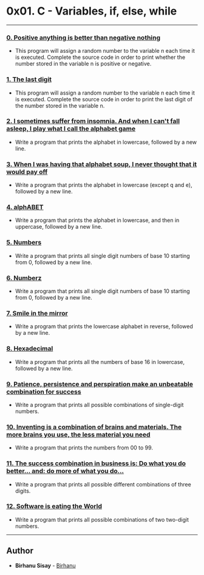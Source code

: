 # 0x01. C - Variables, if, else, while


---

### [0. Positive anything is better than negative nothing](./0-positive_or_negative.c)
* This program will assign a random number to the variable n each time it is executed. Complete the source code in order to print whether the number stored in the variable n is positive or negative.

### [1. The last digit ](./1-last_digit.c)
* This program will assign a random number to the variable n each time it is executed. Complete the source code in order to print the last digit of the number stored in the variable n.

### [2. I sometimes suffer from insomnia. And when I can't fall asleep, I play what I call the alphabet game](./2-print_alphabet.c)
* Write a program that prints the alphabet in lowercase, followed by a new line.

### [3. When I was having that alphabet soup, I never thought that it would pay off](./4-print_alphabt.c)
* Write a program that prints the alphabet in lowercase (except q and e), followed by a new line.

### [4. alphABET](./3-print_alphabets.c)
* Write a program that prints the alphabet in lowercase, and then in uppercase, followed by a new line.

### [5. Numbers](./5-print_numbers.c)
* Write a program that prints all single digit numbers of base 10 starting from 0, followed by a new line.

### [6. Numberz](./6-print_numberz.c)
* Write a program that prints all single digit numbers of base 10 starting from 0, followed by a new line.

### [7. Smile in the mirror](./7-print_tebahpla.c)
* Write a program that prints the lowercase alphabet in reverse, followed by a new line.

### [8. Hexadecimal](./8-print_base16.c)
* Write a program that prints all the numbers of base 16 in lowercase, followed by a new line.

### [9. Patience, persistence and perspiration make an unbeatable combination for success](./9-print_comb.c)
* Write a program that prints all possible combinations of single-digit numbers.

### [10. Inventing is a combination of brains and materials. The more brains you use, the less material you need](./10-print_comb2.c)
* Write a program that prints the numbers from 00 to 99.

### [11. The success combination in business is: Do what you do better... and: do more of what you do...](./101-print_comb4.c)
* Write a program that prints all possible different combinations of three digits.

### [12. Software is eating the World](./102-print_comb5.c)
* Write a program that prints all possible combinations of two two-digit numbers.



---

## Author
* **Birhanu Sisay** - [Birhanu](https://github.com/Birhanu6)

